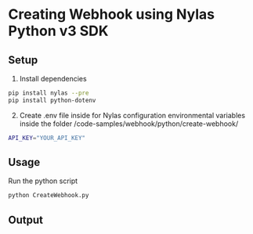 # Creating Webhook using Nylas Python v3 SDK

## Setup

1. Install dependencies

```bash
pip install nylas --pre
pip install python-dotenv
```

2. Create .env file inside for Nylas configuration environmental variables
inside the folder /code-samples/webhook/python/create-webhook/

```bash
API_KEY="YOUR_API_KEY"
```

## Usage

Run the python script

```bash
python CreateWebhook.py
```

## Output


